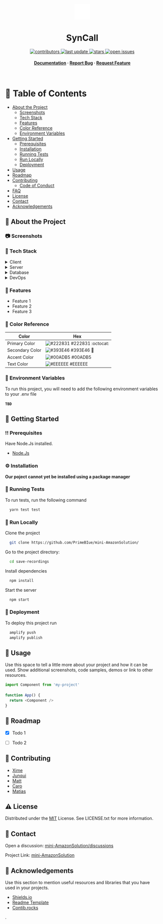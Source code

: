 <!--
Original project forked from: Louis3797/awesome-readme-template
-->
<div align="center">

  <img src="./amazon-solution/src/assets/Syncall_logo.png" alt="logo" width="auto" height="auto" />
  <h1>SynCall</h1>

<!-- Badges -->
<p>
  <a href="https://github.com/SynCallServices/AmazonSolutionTC3005B/graphs/contributors">
    <img src="https://img.shields.io/github/contributors/PrimeBIue/mini-AmazonSolution" alt="contributors" />
  </a>
  <a href="">
    <img src="https://img.shields.io/github/last-commit/PrimeBIue/mini-AmazonSolution" alt="last update" />
  </a>
  <a href="https://github.com/PrimeBIue/mini-AmazonSolution/stargazers">
    <img src="https://img.shields.io/github/stars/PrimeBIue/mini-AmazonSolution" alt="stars" />
  </a>
  <a href="https://github.com/PrimeBIue/mini-AmazonSolution/issues/">
    <img src="https://img.shields.io/github/issues/PrimeBIue/mini-AmazonSolution" alt="open issues" />
  </a>
  <!-- <a href="https://github.com/Louis3797/awesome-readme-template/blob/master/LICENSE.txt">
    <img src="https://img.shields.io/github/license/PrimeBIue/mini-AmazonSolution" alt="license" />
  </a> -->
</p>
   
<h4>
    <!-- <a href="https://github.com/Louis3797/awesome-readme-template/">View Demo</a>
  <span> · </span> -->
    <a href="https://github.com/PrimeBIue/mini-AmazonSolution/wiki">Documentation</a>
  <span> · </span>
    <a href="https://github.com/PrimeBIue/mini-AmazonSolution/issues/">Report Bug</a>
  <span> · </span>
    <a href="https://github.com/PrimeBIue/mini-AmazonSolution/issues/">Request Feature</a>
  </h4>
</div>

<br />

<!-- Table of Contents -->
# :notebook_with_decorative_cover: Table of Contents

- [About the Project](#about-the-project)
  * [Screenshots](#screenshots)
  * [Tech Stack](#tech-stack)
  * [Features](#features)
  * [Color Reference](#color-reference)
  * [Environment Variables](#environment-variables)
- [Getting Started](#getting-started)
  * [Prerequisites](#prerequisites)
  * [Installation](#installation)
  * [Running Tests](#running-tests)
  * [Run Locally](#run-locally)
  * [Deployment](#deployment)
- [Usage](#usage)
- [Roadmap](#roadmap)
- [Contributing](#contributing)
  * [Code of Conduct](#code-of-conduct)
- [FAQ](#faq)
- [License](#license)
- [Contact](#contact)
- [Acknowledgements](#acknowledgements)
  

<!-- About the Project -->
## :star2: About the Project


<!-- Screenshots -->
### :camera: Screenshots



<!-- TechStack -->
### :space_invader: Tech Stack

<details>
  <summary>Client</summary>
  <ul>
    <li><a href="https://reactjs.org/">React.js</a></li>
    <li><a href="https://tailwindcss.com/">TailwindCSS</a></li>
  </ul>
</details>

<details>
  <summary>Server</summary>
  <ul>
    <li><a href="https://nodejs.org/en/">Node.js</a></li>
    <li><a href="https://graphql.org/">GraphQL</a></li>
  </ul>
</details>

<details>
<summary>Database</summary>
  <ul>
    <li><a href="https://aws.amazon.com/dynamodb/">DynamoDB</a></li>
  </ul>
</details>

<details>
<summary>DevOps</summary>
  <ul>
    <li><a href="https://aws.amazon.com/amplify/">Amazon Amplify</a></li>
  </ul>
</details>

<!-- Features -->
### :dart: Features

- Feature 1
- Feature 2
- Feature 3

<!-- Color Reference -->
### :art: Color Reference

| Color             | Hex                                                                |
| ----------------- | ------------------------------------------------------------------ |
| Primary Color | ![#222831](https://via.placeholder.com/10/222831?text=+) #222831 :octocat:|
| Secondary Color | ![#393E46](https://via.placeholder.com/10/393E46?text=+) #393E46 :iphone: |
| Accent Color | ![#00ADB5](https://via.placeholder.com/10/00ADB5?text=+) #00ADB5 |
| Text Color | ![#EEEEEE](https://via.placeholder.com/10/EEEEEE?text=+) #EEEEEE |


<!-- Env Variables -->
### :key: Environment Variables

To run this project, you will need to add the following environment variables to your .env file

**`TBD`**

<!-- Getting Started -->
## 	:toolbox: Getting Started

<!-- Prerequisites -->
### :bangbang: Prerequisites

Have Node.Js installed.

- [Node.Js](https://nodejs.org/en/)

<!-- Installation -->
### :gear: Installation

**Our poject cannot yet be installed using a package manager**
   
<!-- Running Tests -->
### :test_tube: Running Tests

To run tests, run the following command

```bash
  yarn test test
```

<!-- Run Locally -->
### :running: Run Locally

Clone the project

```bash
  git clone https://github.com/PrimeBIue/mini-AmazonSolution/
```

Go to the project directory:

```bash
  cd save-recordings
```

Install dependencies

```bash
  npm install
```

Start the server

```bash
  npm start
```


<!-- Deployment -->
### :triangular_flag_on_post: Deployment

To deploy this project run

```bash
  amplify push
  amplify publish
```


<!-- Usage -->
## :eyes: Usage

Use this space to tell a little more about your project and how it can be used. Show additional screenshots, code samples, demos or link to other resources.


```javascript
import Component from 'my-project'

function App() {
  return <Component />
}
```

<!-- Roadmap -->
## :compass: Roadmap

* [x] Todo 1
* [ ] Todo 2


<!-- Contributing -->
## :wave: Contributing

- [Xime](https://github.com/Ximena-gonzalez)  
- [Junqui](https://github.com/SebastianJuncosL)
- [Matt](https://github.com/mateoglzc)
- [Caro](https://github.com/caroortegab)
- [Matias](https://github.com/matiasandov)

<!-- <a href="https://github.com/PrimeBIue/mini-AmazonSolution/graphs/contributors">
  <img src="https://contrib.rocks/image?repo=PrimeBIue/mini-AmazonSolution" />
</a> -->

<!-- License -->
## :warning: License

Distributed under the [MIT](https://choosealicense.com/licenses/mit/) License. See LICENSE.txt for more information.

<!-- Contact -->
## :handshake: Contact

Open a discussion: [
  mini-AmazonSolution/discussions](https://github.com/PrimeBIue/mini-AmazonSolution/discussions)

Project Link: [mini-AmazonSolution](https://github.com/PrimeBIue/mini-AmazonSolution)


<!-- Acknowledgments -->
## :gem: Acknowledgements

Use this section to mention useful resources and libraries that you have used in your projects.

 - [Shields.io](https://shields.io/)
 - [Readme Template](https://github.com/matiassingers/awesome-readme)
 - [Contib.rocks](https://contrib.rocks/preview)
 
.
